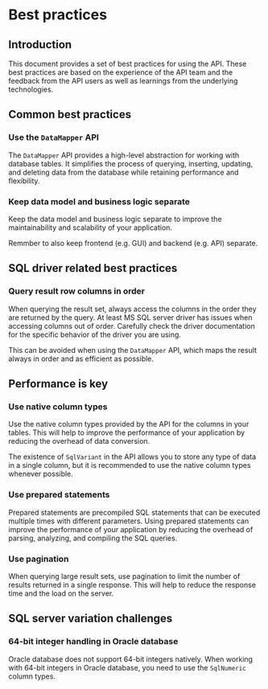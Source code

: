 # Best practices

## Introduction

This document provides a set of best practices for using the API.
These best practices are based on the experience of the API team and the feedback from the API users
as well as learnings from the underlying technologies.

## Common best practices

### Use the `DataMapper` API

The `DataMapper` API provides a high-level abstraction for working with database tables.
It simplifies the process of querying, inserting, updating, and deleting data from the database
while retaining performance and flexibility.

### Keep data model and business logic separate

Keep the data model and business logic separate to improve the maintainability and scalability of your application.

Remmber to also keep frontend (e.g. GUI) and backend (e.g. API) separate.

## SQL driver related best practices

### Query result row columns in order

When querying the result set, always access the columns in the order they are returned by the query.
At least MS SQL server driver has issues when accessing columns out of order.
Carefully check the driver documentation for the specific behavior of the driver you are using.

This can be avoided when using the `DataMapper` API, which maps the result always in order and as efficient as possible.

## Performance is key

### Use native column types

Use the native column types provided by the API for the columns in your tables.
This will help to improve the performance of your application by reducing the overhead of data conversion.

The existence of `SqlVariant` in the API allows you to store any type of data in a single column,
but it is recommended to use the native column types whenever possible.

### Use prepared statements

Prepared statements are precompiled SQL statements that can be executed multiple times with different parameters.
Using prepared statements can improve the performance of your application by reducing the overhead
of parsing, analyzing, and compiling the SQL queries.

### Use pagination

When querying large result sets, use pagination to limit the number of results returned in a single response.
This will help to reduce the response time and the load on the server.

## SQL server variation challenges

### 64-bit integer handling in Oracle database

Oracle database does not support 64-bit integers natively.
When working with 64-bit integers in Oracle database, you need to use the `SqlNumeric` column types.
